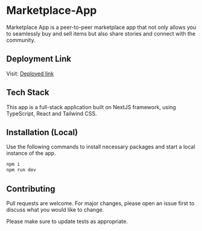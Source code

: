# Marketplace-App

Marketplace App is a peer-to-peer marketplace app that not only allows you to seamlessly buy and sell items but also share stories and connect with the community.


## Deployment Link
Visit: [Deployed link]()

## Tech Stack
This app is a full-stack application built on NextJS framework, using TypeScript, React and Tailwind CSS.

## Installation (Local)
Use the following commands to install necessary packages and start a local instance of the app.
```bash
npm i
npm run dev
```
## Contributing

Pull requests are welcome. For major changes, please open an issue first
to discuss what you would like to change.

Please make sure to update tests as appropriate.
